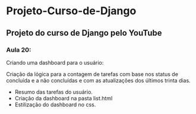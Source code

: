 # Projeto-Curso-de-Django
## Projeto do curso de Django pelo YouTube

### Aula 20:

Criando uma dashboard para o usuário:

Criação da lógica para a contagem de tarefas com base nos status de concluída e a não concluídas e com as atualizações dos últimos trinta dias.

- Resumo das tarefas do usuário.
- Criação da dashboard na pasta list.html
- Estilização do dashboard no css.

